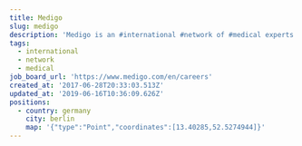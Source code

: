 ```yaml
---
title: Medigo
slug: medigo
description: 'Medigo is an #international #network of #medical experts'
tags:
  - international
  - network
  - medical
job_board_url: 'https://www.medigo.com/en/careers'
created_at: '2017-06-28T20:33:03.513Z'
updated_at: '2019-06-16T10:36:09.626Z'
positions:
  - country: germany
    city: berlin
    map: '{"type":"Point","coordinates":[13.40285,52.5274944]}'
---
```

